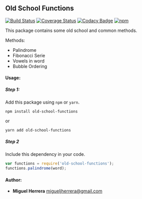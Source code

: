 ## Old School Functions
[![Build Status](https://travis-ci.org/mherrera05/old-school-functions.svg?branch=master)](https://travis-ci.org/mherrera05/old-school-functions) [![Coverage Status](https://coveralls.io/repos/github/mherrera05/old-school-functions/badge.svg?branch=master)](https://coveralls.io/github/mherrera05/old-school-functions?branch=master) [![Codacy Badge](https://api.codacy.com/project/badge/Grade/4665523bd4cb45d88ff9fe1b0098ce3e)](https://www.codacy.com/project/migueljherrera/old-school-functions/dashboard?utm_source=github.com&amp;utm_medium=referral&amp;utm_content=mherrera05/old-school-functions&amp;utm_campaign=Badge_Grade_Dashboard) [![npm](https://img.shields.io/npm/dt/mherrera05/old-school-functions.svg)](https://www.npmjs.com/package/old-school-functions)

This package contains some old school and common methods.

Methods:
 * Palindrome
 * Fibonacci Serie
 * Vowels in word
 * Bubble Ordering

#### Usage:

##### Step 1:
Add this package using `npm` or `yarn`.

```
npm install old-school-functions
```
or
```
yarn add old-school-functions
```

##### Step 2
Include this dependency in your code.

```javascript
var functions = require('old-school-functions');
functions.palindrome(word);
```

#### Author:
 * **Miguel Herrera** <migueljherrera@gmail.com>